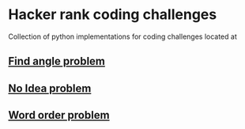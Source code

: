 # Hacker rank coding challenges

Collection of python implementations for coding challenges located at 

## [Find angle problem](https://www.hackerrank.com/challenges/find-angle/problem?isFullScreen=true)

## [No Idea problem](https://www.hackerrank.com/challenges/no-idea/problem?isFullScreen=true)

## [Word order problem](https://www.hackerrank.com/challenges/word-order/problem?isFullScreen=true)
